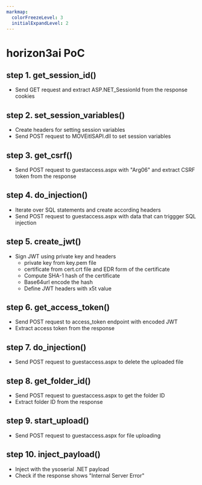 ```yaml
---
markmap:
  colorFreezeLevel: 3
  initialExpandLevel: 2
---
```


# horizon3ai PoC

## step 1. get_session_id()
- Send GET request and extract ASP.NET_SessionId from the response cookies

## step 2. set_session_variables()
- Create headers for setting session variables
- Send POST request to MOVEitISAPI.dll to set session variables

## step 3. get_csrf()
- Send POST request to guestaccess.aspx with "Arg06" and extract CSRF token from the response

## step 4. do_injection()
- Iterate over SQL statements and create according headers
- Send POST request to guestaccess.aspx with data that can triggger SQL injection

## step 5. create_jwt()
- Sign JWT using private key and headers
  - private key from key.pem file
  - certificate from cert.crt file and EDR form of the certificate
  - Compute SHA-1 hash of the certificate
  - Base64url encode the hash
  - Define JWT headers with x5t value


## step 6. get_access_token()
- Send POST request to access_token endpoint with encoded JWT
- Extract access token from the response

## step 7. do_injection()
- Send POST request to guestaccess.aspx to delete the uploaded file

## step 8. get_folder_id()
- Send POST request to guestaccess.aspx to get the folder ID
- Extract folder ID from the response

## step 9. start_upload()
- Send POST request to guestaccess.aspx for file uploading

## step 10. inject_payload()
- Inject with the ysoserial .NET payload
- Check if the response shows "Internal Server Error"